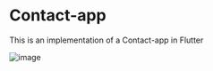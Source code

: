 # Contact-app
This is an implementation of a Contact-app in Flutter

![image](https://user-images.githubusercontent.com/82622836/174118995-ad20f938-1eae-457c-b9b7-ebe7aaf946b5.png)
